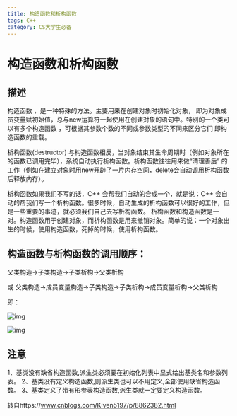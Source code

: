 ```yaml
---
title: 构造函数和析构函数
tags: C++
category: CS大学生必备
---
```


# 构造函数和析构函数

## 描述

构造函数 ，是一种特殊的方法。主要用来在创建对象时初始化对象， 即为对象成员变量赋初始值，总与new运算符一起使用在创建对象的语句中。特别的一个类可以有多个构造函数 ，可根据其参数个数的不同或参数类型的不同来区分它们 即构造函数的重载。

析构函数(destructor) 与构造函数相反，当对象结束其生命周期时（例如对象所在的函数已调用完毕），系统自动执行析构函数。析构函数往往用来做“清理善后” 的工作（例如在建立对象时用new开辟了一片内存空间，delete会自动调用析构函数后释放内存）。

 

析构函数如果我们不写的话，C++ 会帮我们自动的合成一个，就是说：C++ 会自动的帮我们写一个析构函数。很多时候，自动生成的析构函数可以很好的工作，但是一些重要的事迹，就必须我们自己去写析构函数。 
析构函数和构造函数是一对。构造函数用于创建对象，而析构函数是用来撤销对象。简单的说：一个对象出生的时候，使用构造函数，死掉的时候，使用析构函数。

 

## 构造函数与析构函数的调用顺序：

父类构造->子类构造->子类析构->父类析构

或 父类构造->成员变量构造->子类构造->子类析构->成员变量析构->父类析构

即：

![img](https://images2018.cnblogs.com/blog/949783/201804/949783-20180417104211984-873289269.png)

![img](https://images2018.cnblogs.com/blog/949783/201804/949783-20180417104227869-811942323.png)

## 注意

1、基类没有缺省构造函数,派生类必须要在初始化列表中显式给出基类名和参数列表。
2、基类没有定义构造函数,则派生类也可以不用定义,全部使用缺省构造函数。
3、基类定义了带有形参表构造函数,派生类就一定要定义构造函数。

转自https://www.cnblogs.com/Kiven5197/p/8862382.html